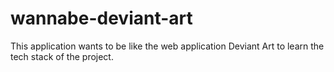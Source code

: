 # wannabe-deviant-art
This application wants to be like the web application Deviant Art to learn the tech stack of the project.

